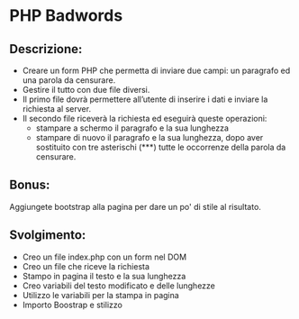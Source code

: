 # PHP Badwords

## Descrizione:

- Creare un form PHP che permetta di inviare due campi: un paragrafo ed una parola da censurare.
- Gestire il tutto con due file diversi.
- Il primo file dovrà permettere all’utente di inserire i dati e inviare la richiesta al server.
- Il secondo file riceverà la richiesta ed eseguirà queste operazioni:
  - stampare a schermo il paragrafo e la sua lunghezza
  - stampare di nuovo il paragrafo e la sua lunghezza, dopo aver sostituito con tre asterischi (\*\*\*) tutte le occorrenze della parola da censurare.

## Bonus:

Aggiungete bootstrap alla pagina per dare un po' di stile al risultato.

## Svolgimento:

- Creo un file index.php con un form nel DOM
- Creo un file che riceve la richiesta
- Stampo in pagina il testo e la sua lunghezza
- Creo variabili del testo modificato e delle lunghezze
- Utilizzo le variabili per la stampa in pagina
- Importo Boostrap e stilizzo
